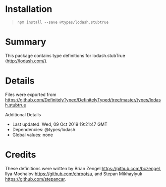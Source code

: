 # Installation
> `npm install --save @types/lodash.stubtrue`

# Summary
This package contains type definitions for lodash.stubTrue (http://lodash.com/).

# Details
Files were exported from https://github.com/DefinitelyTyped/DefinitelyTyped/tree/master/types/lodash.stubtrue

Additional Details
 * Last updated: Wed, 09 Oct 2019 19:21:47 GMT
 * Dependencies: @types/lodash
 * Global values: none

# Credits
These definitions were written by Brian Zengel <https://github.com/bczengel>, Ilya Mochalov <https://github.com/chrootsu>, and Stepan Mikhaylyuk <https://github.com/stepancar>.
